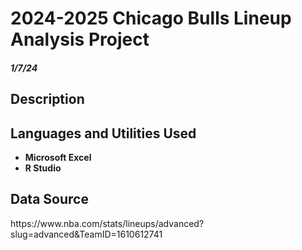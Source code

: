 <h1>  2024-2025 Chicago Bulls Lineup Analysis Project </h1>

<h5> 1/7/24 </h5>

<h2> Description </h2>
  


<h2>Languages and Utilities Used</h2>

- <b> Microsoft Excel </b> 
- <b> R Studio </b>

<h2> Data Source </h2>
https://www.nba.com/stats/lineups/advanced?slug=advanced&TeamID=1610612741

